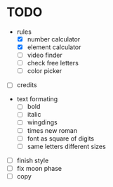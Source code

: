 # TODO
- rules
    - [x] number calculator
    - [x] element calculator
    - [ ] video finder
    - [ ] check free letters
    - [ ] color picker
- [ ] credits
- text formating
    - [ ] bold
    - [ ] italic
    - [ ] wingdings
    - [ ] times new roman
    - [ ] font as square of digits
    - [ ] same letters different sizes
- [ ] finish style
- [ ] fix moon phase
- [ ] copy